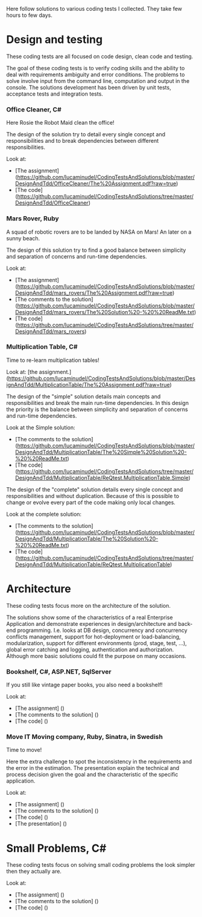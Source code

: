 Here follow solutions to various coding tests I collected. They take few hours to few days.


# Design and testing
These coding tests are all focused on code design, clean code and testing.

The goal of these coding tests is to verify coding skills and the ability to deal with requirements ambiguity and error conditions.
The problems to solve involve input from the command line, computation and output in the console.
The solutions development has been driven by unit tests, acceptance tests and integration tests.



### Office Cleaner, C# 
Here Rosie the Robot Maid clean the office!

The design of the solution try to detail every single concept and responsibilities and to break dependencies between different responsibilities.

Look at:
- [The assignment] (https://github.com/lucaminudel/CodingTestsAndSolutions/blob/master/DesignAndTdd/OfficeCleaner/The%20Assignment.pdf?raw=true)
- [The code] (https://github.com/lucaminudel/CodingTestsAndSolutions/tree/master/DesignAndTdd/OfficeCleaner)


### Mars Rover, Ruby
A squad of robotic rovers are to be landed by NASA on Mars! An later on a sunny beach.

The design of this solution try to find a good balance between simplicity and separation of concerns and run-time dependencies.


Look at:
- [The assignment] (https://github.com/lucaminudel/CodingTestsAndSolutions/blob/master/DesignAndTdd/mars_rovers/The%20Assignment.pdf?raw=true)
- [The comments to the solution] (https://github.com/lucaminudel/CodingTestsAndSolutions/blob/master/DesignAndTdd/mars_rovers/The%20Solution%20-%20%20ReadMe.txt)
- [The code] (https://github.com/lucaminudel/CodingTestsAndSolutions/tree/master/DesignAndTdd/mars_rovers)



### Multiplication Table, C# 
Time to re-learn multiplication tables!

Look at: [the assignment.] (https://github.com/lucaminudel/CodingTestsAndSolutions/blob/master/DesignAndTdd/MultiplicationTable/The%20Assignment.pdf?raw=true)

The design of the "simple" solution details main concepts and responsibilities and break the main run-time dependencies.
In this design the priority is the balance between simplicity and separation of concerns and run-time dependencies.

Look at the Simple solution:
- [The comments to the solution] (https://github.com/lucaminudel/CodingTestsAndSolutions/blob/master/DesignAndTdd/MultiplicationTable/The%20Simple%20Solution%20-%20%20ReadMe.txt)
- [The code] (https://github.com/lucaminudel/CodingTestsAndSolutions/tree/master/DesignAndTdd/MultiplicationTable/ReQtest.MultiplicationTable.Simple)



The design of the "complete" solution details every single concept and responsibilities and without duplication.
Because of this is possible to change or evolve every part of the code making only local changes.

Look at the complete solution:
- [The comments to the solution] (https://github.com/lucaminudel/CodingTestsAndSolutions/blob/master/DesignAndTdd/MultiplicationTable/The%20Solution%20-%20%20ReadMe.txt)
- [The code] (https://github.com/lucaminudel/CodingTestsAndSolutions/tree/master/DesignAndTdd/MultiplicationTable/ReQtest.MultiplicationTable)



# Architecture
These coding tests focus more on the architecture of the solution.

The solutions show some of the characteristics of a real Enterprise Application and demonstrate experiences in design/architecture and back-end programming.
I.e. looks at DB design, concurrency and concurrency conflicts management, support for hot-deployment or load-balancing, modularization, support for different environments (prod, stage, test, ...), global error catching and logging, authentication and authorization.
Although more basic solutions could fit the purpose on many occasions.



### Bookshelf, C#, ASP.NET, SqlServer
If you still like vintage paper books, you also need a bookshelf!

Look at:
- [The assignment] ()
- [The comments to the solution] ()
- [The code] ()


### Move IT Moving company, Ruby, Sinatra, in Swedish
Time to move!

Here the extra challenge to spot the inconsistency in the requirements and the error in the estimation.
The presentation explain the technical and process decision given the goal and the characteristic of the specific application.


Look at:
- [The assignment] ()
- [The comments to the solution] ()
- [The code] ()
- [The presentation] ()





# Small Problems, C# 
These coding tests focus on solving small coding problems the look simpler then they actually are.

Look at:
- [The assignment] ()
- [The comments to the solution] ()
- [The code] ()



